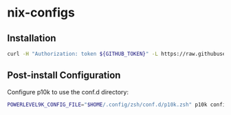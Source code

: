 # nix-configs

## Installation

```bash
curl -H "Authorization: token ${GITHUB_TOKEN}" -L https://raw.githubusercontent.com/shawnkhoffman/nix-configs/main/install.sh | bash
```

## Post-install Configuration

Configure p10k to use the conf.d directory:

```bash
POWERLEVEL9K_CONFIG_FILE="$HOME/.config/zsh/conf.d/p10k.zsh" p10k configure
```
